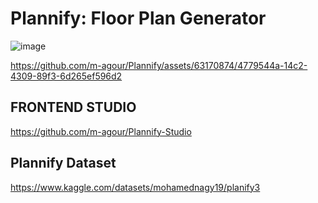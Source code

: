 # Plannify: Floor Plan Generator

![image](https://github.com/m-agour/Plannify/assets/63170874/e2b48a23-d0b4-4555-ac26-f9932b3c641d)



https://github.com/m-agour/Plannify/assets/63170874/4779544a-14c2-4309-89f3-6d265ef596d2

## FRONTEND STUDIO
https://github.com/m-agour/Plannify-Studio

## Plannify Dataset
https://www.kaggle.com/datasets/mohamednagy19/planify3
